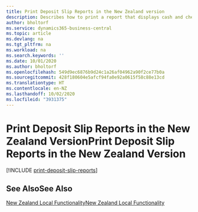 ```yaml
---
title: Print Deposit Slip Reports in the New Zealand version
description: Describes how to print a report that displays cash and cheque details in a format required by the bank in the New Zealand version.
author: bholtorf
ms.service: dynamics365-business-central
ms.topic: article
ms.devlang: na
ms.tgt_pltfrm: na
ms.workload: na
ms.search.keywords: ''
ms.date: 10/01/2020
ms.author: bholtorf
ms.openlocfilehash: 549d9ec6876b9d24c1a26af04962a90f2ce77b0a
ms.sourcegitcommit: 428f180604e5afcf94fa0e92a0615f58c88e13cd
ms.translationtype: HT
ms.contentlocale: en-NZ
ms.lasthandoff: 10/02/2020
ms.locfileid: "3931375"
---
```

# <a name="print-deposit-slip-reports-in-the-new-zealand-version"></a><span data-ttu-id="c9f6e-103">Print Deposit Slip Reports in the New Zealand Version</span><span class="sxs-lookup"><span data-stu-id="c9f6e-103">Print Deposit Slip Reports in the New Zealand Version</span></span>

[!INCLUDE [print-deposit-slip-reports](../includes/AUNZ/print-deposit-slip-reports.md)]

## <a name="see-also"></a><span data-ttu-id="c9f6e-104">See Also</span><span class="sxs-lookup"><span data-stu-id="c9f6e-104">See Also</span></span>

[<span data-ttu-id="c9f6e-105">New Zealand Local Functionality</span><span class="sxs-lookup"><span data-stu-id="c9f6e-105">New Zealand Local Functionality</span></span>](new-zealand-local-functionality.md)
